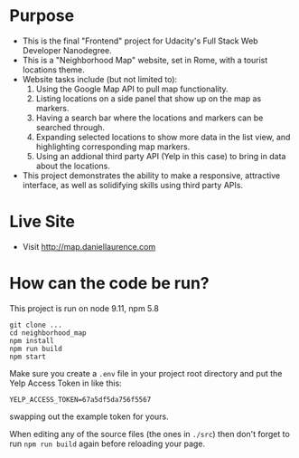 # Purpose
* This is the final "Frontend" project for Udacity's Full Stack Web Developer Nanodegree.
* This is a "Neighborhood Map" website, set in Rome, with a tourist locations theme.
* Website tasks include (but not limited to):
    1. Using the Google Map API to pull map functionality.
    2. Listing locations on a side panel that show up on the map as markers.
    3. Having a search bar where the locations and markers can be searched through.
    4. Expanding selected locations to show more data in the list view, and highlighting corresponding map markers.
    5. Using an addional third party API (Yelp in this case) to bring in data about the locations.
* This project demonstrates the ability to make a responsive, attractive interface, as well as solidifying skills using third party APIs.

# Live Site
* Visit http://map.daniellaurence.com

# How can the code be run?
This project is run on node 9.11, npm 5.8

```
git clone ...
cd neighborhood_map
npm install
npm run build
npm start
```

Make sure you create a `.env` file in your project root directory and put the
Yelp Access Token in like this:
```
YELP_ACCESS_TOKEN=67a5df5da756f5567
```
swapping out the example token for yours.

When editing any of the source files (the ones in `./src`) then don't forget to run `npm run build` again before reloading your page.